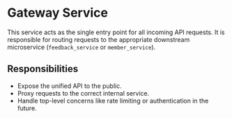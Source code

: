 # Gateway Service

This service acts as the single entry point for all incoming API requests. It is responsible for routing requests to the appropriate downstream microservice (`feedback_service` or `member_service`).

## Responsibilities

-   Expose the unified API to the public.
-   Proxy requests to the correct internal service.
-   Handle top-level concerns like rate limiting or authentication in the future. 